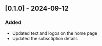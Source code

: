 ## [0.1.0] - 2024-09-12

### Added
- Updated text and logos on the home page
- Updated the subsctiption details